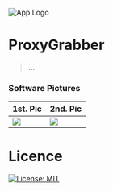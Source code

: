 ![App Logo](https://image.prntscr.com/image/QjRhhk6VT0_YoCuASHLp2Q.png)

# ProxyGrabber
> ...

### Software Pictures
| 1st. Pic | 2nd. Pic |
| --- | ---  |
|![](https://image.prntscr.com/image/TtCZaWspQJCpkRiOgVW6yw.png) | ![](https://image.prntscr.com/image/QFq-LPn5QRi91QNUrl-b-g.png)  |

# Licence
[![License: MIT](https://img.shields.io/badge/License-MIT-green.svg)](https://opensource.org/licenses/MIT)
